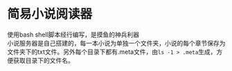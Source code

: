 # 简易小说阅读器
使用bash shell脚本经行编写，是摸鱼的神兵利器  
小说服务器是自己搭建的，每一本小说为单独一个文件夹，小说的每个章节保存为文件夹下的txt文件。另外每个目录下都有.meta文件，由``ls -1 > .meta``生成，方便获取目录下的文件名。